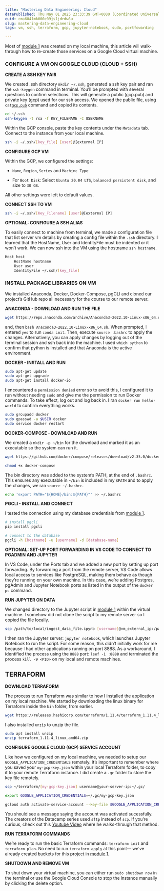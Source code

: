 ```yaml
---
title: "Mastering Data Engineering: Cloud"
datePublished: Thu May 01 2025 23:33:39 GMT+0000 (Coordinated Universal Time)
cuid: cma6041mk000e09js1jdrdw8u
slug: mastering-data-engineering-cloud
tags: vm, ssh, terraform, gcp, jupyter-notebook, sudo, portfowarding

---
```


Most of [module 1](https://hashnode.com/post/cma5uvq2u000208la0y8ybwok) was created on my local machine, this article will walk-through how to re-create those services on a Google Cloud virtual machine.

### **CONFIGURE A VM ON GOOGLE CLOUD (CLOUD + SSH)**

**CREATE A SSH KEY PAIR**

We created .ssh directory `mkdir ~/.ssh`, generated a ssh key pair and ran the `ssh-keygen` command in terminal. You’ll be prompted with several questions to confirm selections. This will generate a public (gcp.pub) and private key (gcp) used for our ssh access. We opened the public file, using `cat`[`gcp.pub`](http://gcp.pub) command and copied its contents.

```bash
cd ~/.ssh
ssh-keygen -t rsa -f KEY_FILENAME -C USERNAME
```

Within the GCP console, paste the key contents under the `Metadata` tab. Connect to the instance from your local machine.

```bash
ssh -i ~/.ssh/[key_file] [user]@[external IP]
```

**CONFIGURE GCP VM**

Within the GCP, we configured the settings:

* `Name`, `Region`, `Series` and `Machine Type`
    
* For `Boot Disk`: Select `Ubuntu 20.04 LTS`, `balanced persistent disk`, and size to `30 GB`.
    

All other settings were left to default values.

**CONNECT SSH TO VM**

```bash
ssh -i ~/.ssh/[Key_Filename] [user]@[external IP]
```

**OPTIONAL: CONFIGURE A SSH ALIAS**

To easily connect to machine from terminal, we made a configuration file that list server vm details by creating a config file within the `.ssh` directory. I learned that the HostName, User and IdentityFile must be indented or it won’t work. We can now ssh into the VM using the hostname `ssh hostname`.

```bash
Host host
    HostName hostname
    User user
    IdentityFile ~/.ssh/[key_file]
```

### **INSTALL PACKAGE LIBRARIES ON VM**

We installed Anaconda, Docker, Docker-Compose, pgCLI and cloned our project’s GitHub repo all necessary for the course to our remote server.

**ANACONDA - DOWNLOAD AND RUN THE FILE**

```bash
wget https://repo.anaconda.com/archive/Anaconda3-2022.10-Linux-x86_64.sh    
```

and, then `bash Anaconda3-2022.10-Linux-x86_64.sh`. When prompted, I entered `yes` to run `conda init`. Then, execute `source .bashrc` to apply the changes. Alternatively, you can apply changes by logging out of the terminal session and ssh back into the machine. I used `which python` to confirm that python is installed and that Anaconda is the active environment.

**DOCKER - INSTALL AND RUN**

```bash
sudo apt-get update
sudo apt-get upgrade
sudo apt-get install docker-io
```

I encountered a `permission denied` error so to avoid this, I configured it to run without needing `sudo` and give me the permission to run Docker commands. To take effect, log out and log back in. I ran `docker run hello-world` to confirm everything works.

```bash
sudo groupadd docker
sudo gpasswd -a $USER docker
sudo service docker restart
```

**DOCKER-COMPOSE - DOWNLOAD AND RUN**

We created a `mkdir -p ~/bin` for the download and marked it as an executable so the system can run it.

```bash
wget https://github.com/docker/compose/releases/download/v2.35.0/docker-compose-linux-x86_64 -O docker-compose
```

```bash
chmod +x docker-compose
```

The bin directory was added to the system’s PATH, at the end of `.bashrc`. This ensures any executable in `~/bin` is included in my `$PATH` and to apply the changes, we ran `source ~/.bashrc`.

```bash
echo 'export PATH="${HOME}/bin:${PATH}"' >> ~/.bashrc
```

**PGCLI - INSTALL AND CONNECT**

I tested the connection using my database credentials from [module 1](https://hashnode.com/post/cma5uvq2u000208la0y8ybwok).

```bash
# install pgcli
pip install pgcli

# connect to the database
pgcli -h [hostname] -u [username] -d [database-name]
```

**OPTIONAL: SET-UP PORT FORWARDING IN VS CODE TO CONNECT TO PGADMIN AND JUPYTER**

In VS Code, under the Ports tab and we added a new port by setting up port forwarding. By forwarding a port from the remote server, VS Code allows local access to services like PostgreSQL, making them behave as though they’re running on your own machine. In this case, we’re adding Postgres, pgAdmin and Jupyter Notebook ports as listed in the output of the `docker ps` command.

**RUN JUPYTER ON DATA**

We changed directory to the Jupyter script in [module 1](https://hashnode.com/post/cma5uvq2u000208la0y8ybwok) within the virtual machine. I somehow did not clone the script to my remote server so I copied the file locally.

```bash
scp /path/to/local/ingest_data_file.ipynb [username]@vm_external_ip:/path/on/vm
```

I then ran the Jupyter server: `jupyter notebook`, which launches Jupyter Notebook to run the script. For some reason, this didn’t initially work for me because I had other applications running on port 8888. As a workaround, I identified the process using the `8888` port: `lsof -i :8888` and terminated the process `kill -9 <PID>` on my local and remote machines.

## **TERRAFORM**

**DOWNLOAD TERRAFORM**

The process to run Terraform was similar to how I installed the application on my local machine. We started by downloading the linux binary for Terraform inside the `bin` folder, from earlier.

```bash
wget https://releases.hashicorp.com/terraform/1.11.4/terraform_1.11.4_linux_amd64.zip
```

I also installed `unzip` to unzip the file.

```bash
sudo apt install unzip
unzip terraform_1.11.4_linux_amd64.zip
```

**CONFIGURE GOOGLE CLOUD (GCP) SERVICE ACCOUNT**

Like how we configured on my local machine, we needed to setup our `GOOGLE_APPLICATION_CREDENTIALS` remotely. It’s important to remember where you saved your `my-gcp-key.json` within your local Terraform folder, to copy it to your remote Terraform instance. I did create a `.gc` folder to store the key file remotely.

```bash
scp ~/terraform/[my-gcp-key.json] username@your-server-ip:~/.gc/
```

```bash
export GOOGLE_APPLICATION_CREDENTIALS=~/.gc/my-gcp-key.json
```

```bash
gcloud auth activate-service-account --key-file $GOOGLE_APPLICATION_CREDENTIALS
```

You should see a message saying the account was activated sucessfully. The creators of the Datacamp series used `sftp` instead of `scp`. If you're curious, check out this [Youtube Video](https://www.youtube.com/watch?v=ae-CV2KfoN0&list=PL3MmuxUbc_hJed7dXYoJw8DoCuVHhGEQb&index=14) where he walks-through that method.

**RUN TERRAFORM COMMANDS**

We’re ready to run the basic Terraform commands: `terraform init` and `terraform plan`. No need to run `terraform apply` at this point— we’ve already created buckets for this project in [module 1](https://hashnode.com/post/cma5uvq2u000208la0y8ybwok).

**SHUTDOWN AND REMOVE VM**

To shut down your virtual machine, you can either run `sudo shutdown now` in the terminal or use the Google Cloud Console to stop the instance manually by clicking the delete option.